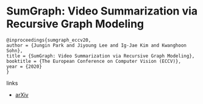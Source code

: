 # SumGraph: Video Summarization via Recursive Graph Modeling

```
@inproceedings{sumgraph_eccv20,
author = {Jungin Park and Jiyoung Lee and Ig-Jae Kim and Kwanghoon Sohn},
title = {SumGraph: Video Summarization via Recursive Graph Modeling},
booktitle = {The European Conference on Computer Vision (ECCV)},
year = {2020}
}
```

links
- [arXiv](https://arxiv.org/abs/2007.08809)
